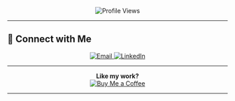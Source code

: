 
<p align="center">
  <img src="https://hits.sh/github.com/guy-davidi.svg?style=for-the-badge&label=Profile+Views&extraCount=0&color=779AEB&labelColor=4C4C4C" alt="Profile Views" />
</p>

---

## 🤝 Connect with Me
<p align="center">
  <a href="mailto:guy.davidix@gmail.com">
    <img src="https://img.shields.io/badge/-Email-D14836?style=for-the-badge&logo=gmail&logoColor=white" alt="Email" />
  </a>
  <a href="https://www.linkedin.com/in/guy-davidi/" target="_blank">
    <img src="https://img.shields.io/badge/-LinkedIn-%230077B5?style=for-the-badge&logo=linkedin&logoColor=white" alt="LinkedIn" />
  </a>
  
  <!-- Optionally add more platforms:
  <a href="https://twitter.com/YourHandle" target="_blank">
    <img src="https://img.shields.io/badge/-Twitter-1DA1F2?style=for-the-badge&logo=twitter&logoColor=white" alt="Twitter"/>
  </a>
  -->
</p>

---

<!-- Sponsor/Support Section -->
<p align="center">
  <b>Like my work?</b><br>
  <a href="#!">
    <img src="https://img.shields.io/badge/-Buy%20Me%20a%20Coffee-ffdd00?style=for-the-badge&logo=buy-me-a-coffee&logoColor=black" alt="Buy Me a Coffee"/>
  </a>
</p>

---
